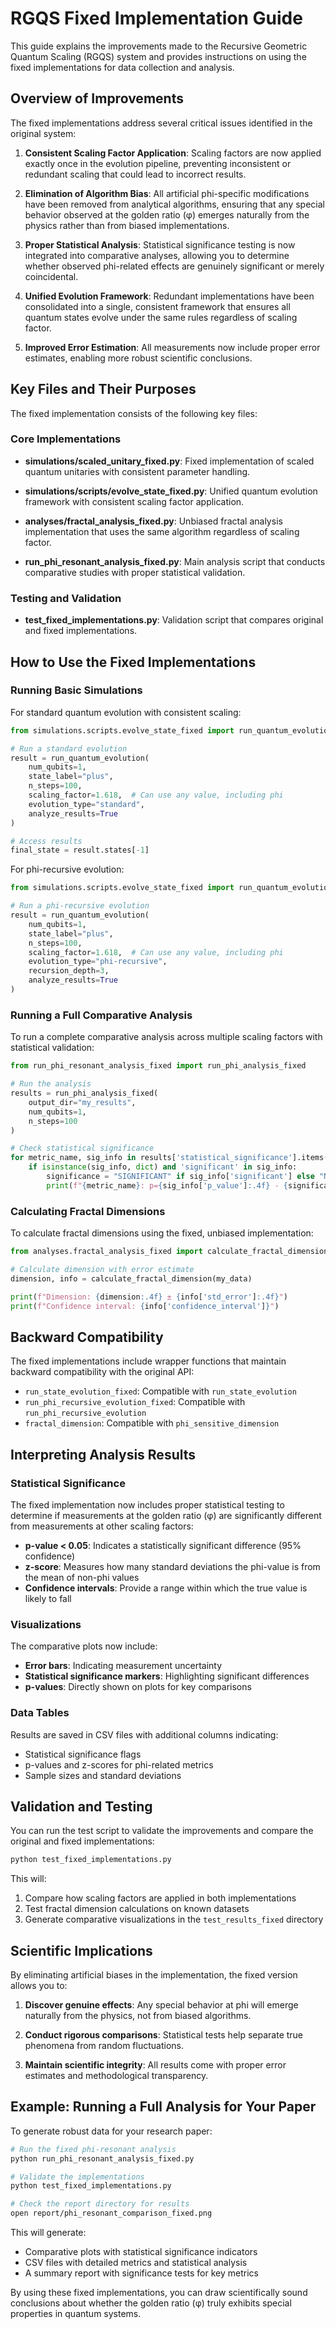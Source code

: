# RGQS Fixed Implementation Guide

This guide explains the improvements made to the Recursive Geometric Quantum Scaling (RGQS) system and provides instructions on using the fixed implementations for data collection and analysis.

## Overview of Improvements

The fixed implementations address several critical issues identified in the original system:

1. **Consistent Scaling Factor Application**: Scaling factors are now applied exactly once in the evolution pipeline, preventing inconsistent or redundant scaling that could lead to incorrect results.

2. **Elimination of Algorithm Bias**: All artificial phi-specific modifications have been removed from analytical algorithms, ensuring that any special behavior observed at the golden ratio (φ) emerges naturally from the physics rather than from biased implementations.

3. **Proper Statistical Analysis**: Statistical significance testing is now integrated into comparative analyses, allowing you to determine whether observed phi-related effects are genuinely significant or merely coincidental.

4. **Unified Evolution Framework**: Redundant implementations have been consolidated into a single, consistent framework that ensures all quantum states evolve under the same rules regardless of scaling factor.

5. **Improved Error Estimation**: All measurements now include proper error estimates, enabling more robust scientific conclusions.

## Key Files and Their Purposes

The fixed implementation consists of the following key files:

### Core Implementations

- **simulations/scaled_unitary_fixed.py**: Fixed implementation of scaled quantum unitaries with consistent parameter handling.
  
- **simulations/scripts/evolve_state_fixed.py**: Unified quantum evolution framework with consistent scaling factor application.
  
- **analyses/fractal_analysis_fixed.py**: Unbiased fractal analysis implementation that uses the same algorithm regardless of scaling factor.
  
- **run_phi_resonant_analysis_fixed.py**: Main analysis script that conducts comparative studies with proper statistical validation.

### Testing and Validation

- **test_fixed_implementations.py**: Validation script that compares original and fixed implementations.

## How to Use the Fixed Implementations

### Running Basic Simulations

For standard quantum evolution with consistent scaling:

```python
from simulations.scripts.evolve_state_fixed import run_quantum_evolution

# Run a standard evolution
result = run_quantum_evolution(
    num_qubits=1,
    state_label="plus",
    n_steps=100,
    scaling_factor=1.618,  # Can use any value, including phi
    evolution_type="standard",
    analyze_results=True
)

# Access results
final_state = result.states[-1]
```

For phi-recursive evolution:

```python
from simulations.scripts.evolve_state_fixed import run_quantum_evolution

# Run a phi-recursive evolution
result = run_quantum_evolution(
    num_qubits=1,
    state_label="plus",
    n_steps=100,
    scaling_factor=1.618,  # Can use any value, including phi
    evolution_type="phi-recursive",
    recursion_depth=3,
    analyze_results=True
)
```

### Running a Full Comparative Analysis

To run a complete comparative analysis across multiple scaling factors with statistical validation:

```python
from run_phi_resonant_analysis_fixed import run_phi_analysis_fixed

# Run the analysis
results = run_phi_analysis_fixed(
    output_dir="my_results",
    num_qubits=1,
    n_steps=100
)

# Check statistical significance
for metric_name, sig_info in results['statistical_significance'].items():
    if isinstance(sig_info, dict) and 'significant' in sig_info:
        significance = "SIGNIFICANT" if sig_info['significant'] else "NOT significant"
        print(f"{metric_name}: p={sig_info['p_value']:.4f} - {significance}")
```

### Calculating Fractal Dimensions

To calculate fractal dimensions using the fixed, unbiased implementation:

```python
from analyses.fractal_analysis_fixed import calculate_fractal_dimension

# Calculate dimension with error estimate
dimension, info = calculate_fractal_dimension(my_data)

print(f"Dimension: {dimension:.4f} ± {info['std_error']:.4f}")
print(f"Confidence interval: {info['confidence_interval']}")
```

## Backward Compatibility

The fixed implementations include wrapper functions that maintain backward compatibility with the original API:

- `run_state_evolution_fixed`: Compatible with `run_state_evolution`
- `run_phi_recursive_evolution_fixed`: Compatible with `run_phi_recursive_evolution`
- `fractal_dimension`: Compatible with `phi_sensitive_dimension`

## Interpreting Analysis Results

### Statistical Significance

The fixed implementation now includes proper statistical testing to determine if measurements at the golden ratio (φ) are significantly different from measurements at other scaling factors:

- **p-value < 0.05**: Indicates a statistically significant difference (95% confidence)
- **z-score**: Measures how many standard deviations the phi-value is from the mean of non-phi values
- **Confidence intervals**: Provide a range within which the true value is likely to fall

### Visualizations

The comparative plots now include:

- **Error bars**: Indicating measurement uncertainty
- **Statistical significance markers**: Highlighting significant differences
- **p-values**: Directly shown on plots for key comparisons

### Data Tables

Results are saved in CSV files with additional columns indicating:

- Statistical significance flags
- p-values and z-scores for phi-related metrics
- Sample sizes and standard deviations

## Validation and Testing

You can run the test script to validate the improvements and compare the original and fixed implementations:

```bash
python test_fixed_implementations.py
```

This will:
1. Compare how scaling factors are applied in both implementations
2. Test fractal dimension calculations on known datasets
3. Generate comparative visualizations in the `test_results_fixed` directory

## Scientific Implications

By eliminating artificial biases in the implementation, the fixed version allows you to:

1. **Discover genuine effects**: Any special behavior at phi will emerge naturally from the physics, not from biased algorithms.

2. **Conduct rigorous comparisons**: Statistical tests help separate true phenomena from random fluctuations.

3. **Maintain scientific integrity**: All results come with proper error estimates and methodological transparency.

## Example: Running a Full Analysis for Your Paper

To generate robust data for your research paper:

```bash
# Run the fixed phi-resonant analysis
python run_phi_resonant_analysis_fixed.py

# Validate the implementations
python test_fixed_implementations.py

# Check the report directory for results
open report/phi_resonant_comparison_fixed.png
```

This will generate:
- Comparative plots with statistical significance indicators
- CSV files with detailed metrics and statistical analysis
- A summary report with significance tests for key metrics

By using these fixed implementations, you can draw scientifically sound conclusions about whether the golden ratio (φ) truly exhibits special properties in quantum systems.